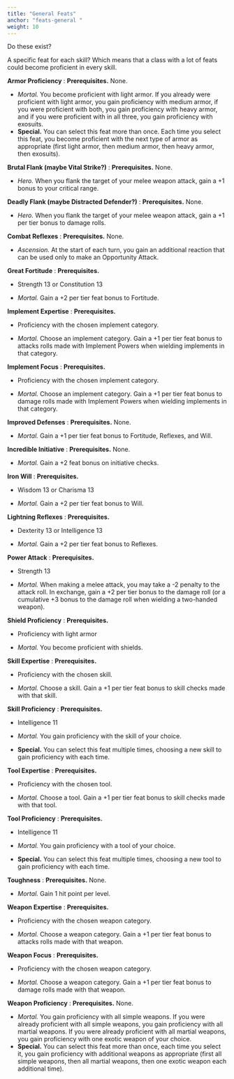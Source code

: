 ```yaml
---
title: "General Feats"
anchor: "feats-general "
weight: 10
---
```


Do these exist?

A specific feat for each skill? Which means that a class with a lot of feats could become proficient in every skill.

**Armor Proficiency**
: **Prerequisites.**  None.

- *Mortal.* You become proficient with light armor. If you already were proficient with light armor, you gain proficiency with medium armor, if you were proficient with both, you gain proficiency with heavy armor, and if you were proficient with in all three, you gain proficiency with exosuits.
- **Special.** You can select this feat more than once. Each time you select this feat, you become proficient with the next type of armor as appropriate (first light armor, then medium armor, then heavy armor, then exosuits).


**Brutal Flank (maybe Vital Strike?)**
: **Prerequisites.**  None.

- *Hero.* When you flank the target of your melee weapon attack, gain a +1 bonus to your critical range.

**Deadly Flank (maybe Distracted Defender?)**
: **Prerequisites.**  None.

- *Hero.* When you flank the target of your melee weapon attack, gain a +1 per tier bonus to damage rolls.

**Combat Reflexes**
: **Prerequisites.**  None.

- *Ascension.* At the start of each turn, you gain an additional reaction that can be used only to make an Opportunity Attack.

**Great Fortitude**
: **Prerequisites.**
  - Strength 13 or Constitution 13

- *Mortal.* Gain a +2 per tier feat bonus to Fortitude.

**Implement Expertise**
: **Prerequisites.**
  - Proficiency with the chosen implement category.

- *Mortal.* Choose an implement category. Gain a +1 per tier feat bonus to attacks rolls made with Implement Powers when wielding implements in that category.

**Implement Focus**
: **Prerequisites.**
  - Proficiency with the chosen implement category.

- *Mortal.* Choose an implement category. Gain a +1 per tier feat bonus to damage rolls made with Implement Powers when wielding implements in that category.

**Improved Defenses**
: **Prerequisites.**  None.

- *Mortal.* Gain a +1 per tier feat bonus to Fortitude, Reflexes, and Will.

**Incredible Initiative**
: **Prerequisites.**  None.

- *Mortal.* Gain a +2 feat bonus on initiative checks.

**Iron Will**
: **Prerequisites.**
  - Wisdom 13 or Charisma 13

- *Mortal.* Gain a +2 per tier feat bonus to Will.

**Lightning Reflexes**
: **Prerequisites.**
  - Dexterity 13 or Intelligence 13

- *Mortal.* Gain a +2 per tier feat bonus to Reflexes.

**Power Attack**
: **Prerequisites.**
  - Strength 13

- *Mortal.* When making a melee attack, you may take a -2 penalty to the attack roll. In exchange, gain a +2 per tier bonus to the damage roll (or a cumulative +3 bonus to the damage roll when wielding a two-handed weapon).

**Shield Proficiency**
: **Prerequisites.**
  - Proficiency with light armor

- *Mortal.* You become proficient with shields.

**Skill Expertise**
: **Prerequisites.**
  - Proficiency with the chosen skill.

- *Mortal.* Choose a skill. Gain a +1 per tier feat bonus to skill checks made with that skill.

**Skill Proficiency**
: **Prerequisites.**
  - Intelligence 11

- *Mortal.* You gain proficiency with the skill of your choice.
- **Special.** You can select this feat multiple times, choosing a new skill to gain proficiency with each time.


**Tool Expertise**
: **Prerequisites.**
  - Proficiency with the chosen tool.

- *Mortal.* Choose a tool. Gain a +1 per tier feat bonus to skill checks made with that tool.

**Tool Proficiency**
: **Prerequisites.**
  - Intelligence 11

- *Mortal.* You gain proficiency with a tool of your choice.
- **Special.** You can select this feat multiple times, choosing a new tool to gain proficiency with each time.


**Toughness**
: **Prerequisites.**  None.

- *Mortal.* Gain 1 hit point per level.

**Weapon Expertise**
: **Prerequisites.**
  - Proficiency with the chosen weapon category.

- *Mortal.* Choose a weapon category. Gain a +1 per tier feat bonus to attacks rolls made with that weapon.

**Weapon Focus**
: **Prerequisites.**
  - Proficiency with the chosen weapon category.

- *Mortal.* Choose a weapon category. Gain a +1 per tier feat bonus to damage rolls made with that weapon.

**Weapon Proficiency**
: **Prerequisites.**  None.

- *Mortal.* You gain proficiency with all simple weapons. If you were already proficient with all simple weapons, you gain proficiency with all martial weapons. If you were already proficient with all martial weapons, you gain proficiency with one exotic weapon of your choice.
-  **Special.** You can select this feat more than once, each time you select it, you gain proficiency with additional weapons as appropriate (first all simple weapons, then all martial weapons, then one exotic weapon each additional time).

